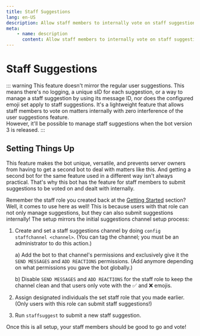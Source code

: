 ```yaml
---
title: Staff Suggestions
lang: en-US
description: Allow staff members to internally vote on staff suggestions without interference or the need for a second bot.
meta:
    - name: description
      content: Allow staff members to internally vote on staff suggestions without interference or the need for a second bot.
---
```


# Staff Suggestions

::: warning
This feature doesn't mirror the regular user suggestions. This means there's no logging, a unique sID for each suggestion, or a way to manage a staff suggestion by using its message ID, nor does the configured emoji set apply to staff suggestions. It's a lightweight feature that allows staff members to vote on matters internally with zero interference of the user suggestions feature.  
However, it'll be possible to manage staff suggestions when the bot version 3 is released.
:::

## Setting Things Up

This feature makes the bot unique, versatile, and prevents server owners from having to get a second bot to deal with matters like this. And getting a second bot for the same feature used in a different way isn't always practical. That's why this bot has the feature for staff members to submit suggestions to be voted on and dealt with internally.

Remember the staff role you created back at the [Getting Started](README.md) section? Well, it comes to use here as well! This is because users with that role can not only manage suggestions, but they can also submit suggestions internally! The setup mirrors the initial suggestions channel setup process:

1. Create and set a staff suggestions channel by doing `config staffchannel <channel>`. (You can tag the channel; you must be an administrator to do this action.)
  
   a) Add the bot to that channel's permissions and exclusively give it the `SEND MESSAGES` and `ADD REACTIONS` permissions. (Add anymore depending on what permissions you gave the bot globally.)

   b) Disable `SEND MESSAGES` and `ADD REACTIONS` for the staff role to keep the channel clean and that users only vote with the ✅ and ❌ emojis.

2. Assign designated individuals the set staff role that you made earlier. (Only users with this role can submit staff suggestions!)

4. Run `staffsuggest` to submit a new staff suggestion.

Once this is all setup, your staff members should be good to go and vote!
